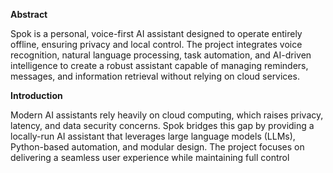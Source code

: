 **Abstract**

Spok is a personal, voice-first AI assistant designed to operate entirely offline, ensuring privacy and local control. The project integrates voice recognition, natural language processing, task automation, and AI-driven intelligence to create a robust assistant capable of managing reminders, messages, and information retrieval without relying on cloud services.

**Introduction**

Modern AI assistants rely heavily on cloud computing, which raises privacy, latency, and data security concerns. Spok bridges this gap by providing a locally-run AI assistant that leverages large language models (LLMs), Python-based automation, and modular design. The project focuses on delivering a seamless user experience while maintaining full control
